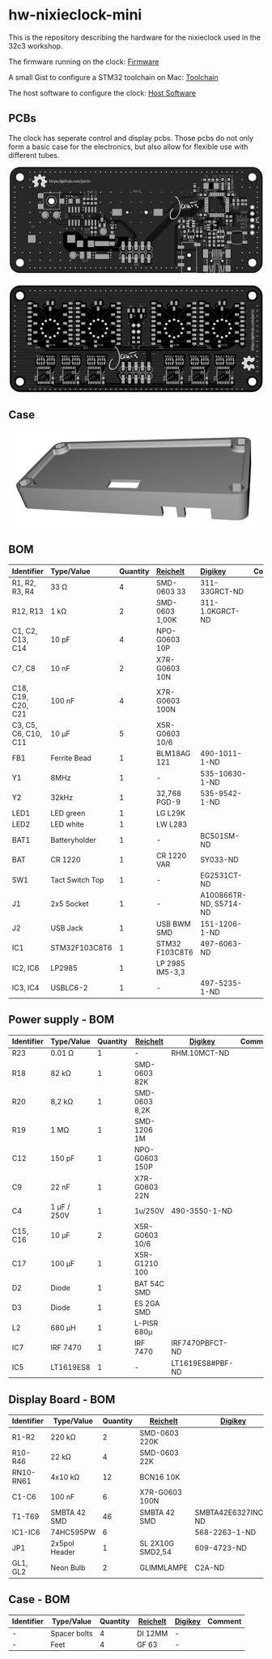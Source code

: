 # hw-nixieclock-mini

This is the repository describing the hardware for the nixieclock used in the 32c3 workshop.

The firmware running on the clock: [Firmware](https://github.com/jan1s/fw-clock)

A small Gist to configure a STM32 toolchain on Mac: [Toolchain](https://gist.github.com/jan1s/d2cafa13cdc2b2f5d7b3)

The host software to configure the clock: [Host Software](https://github.com/jan1s/cpp-nchron)


## PCBs

The clock has seperate control and display pcbs. Those pcbs do not only form a basic case for the electronics, but also allow for flexible use with different tubes.

![Control PCB](docu/top_control_rev_a.png "Control PCB") 

![Display PCB for ZM1325](docu/top_display_zm1325_rev_a.png "Display PCB for ZM1325") 

## Case

![Case](docu/case_rev_a.png "Case") 


## BOM
| Identifier | Type/Value | Quantity | [Reichelt][reichelt] | [Digikey][digikey] | Comment |
| :---        | :---        | :---      | :---         | :---      | :---     |
| R1, R2, R3, R4 | 33 Ω | 4 | SMD-0603 33 | 311-33GRCT-ND |
| R12, R13 | 1 kΩ | 2 | SMD-0603 1,00K | 311-1.0KGRCT-ND |
| C1, C2, C13, C14 | 10 pF | 4 | NPO-G0603 10P |  |
| C7, C8 | 10 nF | 2 | X7R-G0603 10N |  |
| C18, C19, C20, C21 | 100 nF | 4 | X7R-G0603 100N |  |
| C3, C5, C6, C10, C11 | 10 µF | 5 | X5R-G0603 10/6 |  |
| FB1 | Ferrite Bead | 1 | BLM18AG 121 | 490-1011-1-ND |
| Y1 | 8MHz | 1 | - | 535-10630-1-ND |
| Y2 | 32kHz | 1 | 32,768 PGD-9 | 535-9542-1-ND |
| LED1 | LED green | 1 | LG L29K |  |
| LED2 | LED white | 1 | LW L283 | |
| BAT1 | Batteryholder | 1 | - | BC501SM-ND |
| BAT | CR 1220 | 1 | CR 1220 VAR | SY033-ND |
| SW1 | Tact Switch Top | 1 | - | EG2531CT-ND |
| J1 | 2x5 Socket | 1 | - | A100866TR-ND, S5714-ND |
| J2 | USB Jack | 1 | USB BWM SMD | 151-1206-1-ND |
| IC1 | STM32F103C8T6 | 1 | STM32 F103C8T6 | 497-6063-ND |
| IC2, IC6 | LP2985 | 1 | LP 2985 IM5-3,3 |  |
| IC3, IC4 | USBLC6-2 | 1 | - | 497-5235-1-ND |

## Power supply - BOM
| Identifier | Type/Value | Quantity | [Reichelt][reichelt] | [Digikey][digikey] | Comment |
| ---        | ---        | ---      | ---         | ---      | ---     |
| R23 | 0.01 Ω | 1 | - | RHM.10MCT-ND |
| R18 | 82 kΩ | 1 | SMD-0603 82K |  |
| R20 | 8,2 kΩ | 1 | SMD-0603 8,2K |  |
| R19 | 1 MΩ | 1 | SMD-1206 1M |  |
| C12 | 150 pF | 1 | NPO-G0603 150P |  |
| C9 | 22 nF | 1 | X7R-G0603 22N |  |
| C4 | 1 µF / 250V | 1 | 1u/250V | 490-3550-1-ND  | |
| C15, C16 | 10 µF | 2 | X5R-G0603 10/6 |  |
| C17 | 100 µF | 1 | X5R-G1210 100 |  |
| D2 | Diode | 1 | BAT 54C SMD |  |
| D3 | Diode | 1 | ES 2GA SMD |  |
| L2 | 680 µH | 1 | L-PISR 680µ |  |
| IC7 | IRF 7470 | 1 | IRF 7470 | IRF7470PBFCT-ND |
| IC5 | LT1619ES8 | 1 | - | LT1619ES8#PBF-ND |


## Display Board - BOM
| Identifier | Type/Value | Quantity | [Reichelt][reichelt] | [Digikey][digikey] | Comment |
| ---        | ---        | ---      | ---         | ---      | ---     |
| R1-R2 | 220 kΩ | 2 | SMD-0603 220K |  |
| R10-R46 | 22 kΩ | 4 | SMD-0603 22K |  |
| RN10-RN61| 4x10 kΩ | 12 | BCN16 10K |  |
| C1-C6 | 100 nF | 6 | X7R-G0603 100N |  |
| T1-T69 | SMBTA 42 SMD | 46 | SMBTA 42 SMD | SMBTA42E6327INCT-ND |
| IC1-IC6 | 74HC595PW | 6 |  | 568-2263-1-ND |
| JP1 | 2x5pol Header | 1 | SL 2X10G SMD2,54 | 609-4723-ND |
| GL1, GL2 | Neon Bulb | 2 | GLIMMLAMPE | C2A-ND |


## Case - BOM
| Identifier | Type/Value | Quantity | [Reichelt][reichelt] | [Digikey][digikey] | Comment |
| ---        | ---        | ---      | ---         | ---      | ---     |
| - | Spacer bolts | 4 | DI 12MM | - |
| - | Feet | 4 | GF 63 | - |


[reichelt]: http://www.reichelt.de
[digikey]: http://www.digikey.de
[mouser]: http://mouser.com
[aliexpress]: http://www.aliexpress.com
